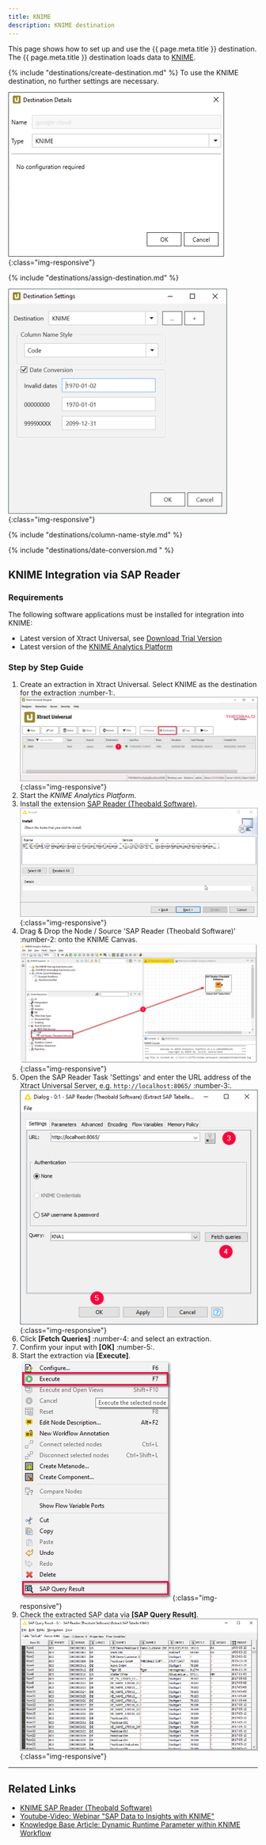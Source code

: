 ```yaml
---
title: KNIME
description: KNIME destination
---
```


This page shows how to set up and use the {{ page.meta.title }} destination. 
The {{ page.meta.title }} destination loads data to [KNIME](https://www.knime.com/). 

{% include "destinations/create-destination.md" %}
To use the KNIME destination, no further settings are necessary.

![Destination-Details](../../assets/images/xu/documentation/destinations/knime/destination-details.png){:class="img-responsive"}

{% include "destinations/assign-destination.md" %}

![Destination-settings](../../assets/images/xu/documentation/destinations/knime/destination-settings.png){:class="img-responsive"}

{% include "destinations/column-name-style.md" %}

{% include "destinations/date-conversion.md " %}


## KNIME Integration via SAP Reader

### Requirements
The following software applications must be installed for integration into KNIME:
- Latest version of Xtract Universal, see [Download Trial Version](https://theobald-software.com/en/download-trial)
- Latest version of the [KNIME Analytics Platform](https://www.knime.com/downloads)

### Step by Step Guide

1. Create an extraction in Xtract Universal. Select KNIME as the destination for the extraction :number-1:.<br>
![XU Extraction](../../assets/images/xu/documentation/destinations/knime/xu_extraction.png){:class="img-responsive"}
2. Start the *KNIME Analytics Platform*. 
3. Install the extension [SAP Reader (Theobald Software)](https://hub.knime.com/knime/extensions/org.knime.features.sap.theobald/latest/org.knime.sap.theobald.node.v2.SAPTheobaldReader2NodeFactory).<br>
![Install KNIME Extension](../../assets/images/xu/documentation/destinations/knime/install_sap_reader.png){:class="img-responsive"}
4. Drag & Drop the Node / Source 'SAP Reader (Theobald Software)' :number-2: onto the KNIME Canvas.<br>
![KNIME Extension](../../assets/images/xu/documentation/destinations/knime/sap_reader_knime_extension.png){:class="img-responsive"}
5. Open the SAP Reader Task 'Settings' and enter the URL address of the Xtract Universal Server, e.g. `http://localhost:8065/` :number-3:.<br>
![SAP Reader Settings](../../assets/images/xu/documentation/destinations/knime/sap_reader_settings.png){:class="img-responsive"}
6. Click **[Fetch Queries]** :number-4: and select an extraction.
7. Confirm your input with **[OK]** :number-5:.
8. Start the extraction via **[Execute]**. <br>
![Execute SAP Reader](../../assets/images/xu/documentation/destinations/knime/execute_sap_reader.png){:class="img-responsive"}
9. Check the extracted SAP data via **[SAP Query Result]**.<br>
![SAP Reader Results](../../assets/images/xu/documentation/destinations/knime/sap_query_results.png){:class="img-responsive"}

****

## Related Links
- [KNIME SAP Reader (Theobald Software)](https://hub.knime.com/knime/extensions/org.knime.features.sap.theobald/latest/org.knime.sap.theobald.node.v2.SAPTheobaldReader2NodeFactory)
- [Youtube-Video: Webinar "SAP Data to Insights with KNIME"](https://www.youtube.com/watch?v=KQLLoDUoOEg)
- [Knowledge Base Article: Dynamic Runtime Parameter within KNIME Workflow](../../knowledge-base/dynamic-runtime-paramater-within-KNIME-workflow.md)

